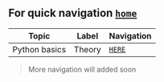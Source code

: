 ## For quick navigation [`home`](/) 

Topic | Label | Navigation 
------|-------|-------
Python basics| Theory | [`HERE`][1]





> More navigation will added soon


[1]: theory/1_1.md
